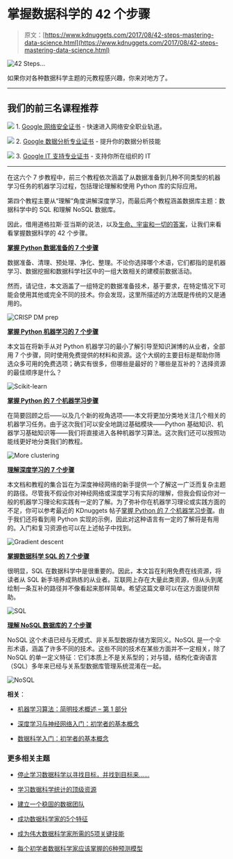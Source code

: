 # 掌握数据科学的 42 个步骤

> 原文：[https://www.kdnuggets.com/2017/08/42-steps-mastering-data-science.html](https://www.kdnuggets.com/2017/08/42-steps-mastering-data-science.html)

![42 Steps...](../Images/615467cbe16545313551a8ae7a615f79.png)

如果你对各种数据科学主题的元教程感兴趣，你来对地方了。

* * *

## 我们的前三名课程推荐

![](../Images/0244c01ba9267c002ef39d4907e0b8fb.png) 1\. [Google 网络安全证书](https://www.kdnuggets.com/google-cybersecurity) - 快速进入网络安全职业轨道。

![](../Images/e225c49c3c91745821c8c0368bf04711.png) 2\. [Google 数据分析专业证书](https://www.kdnuggets.com/google-data-analytics) - 提升你的数据分析技能

![](../Images/0244c01ba9267c002ef39d4907e0b8fb.png) 3\. [Google IT 支持专业证书](https://www.kdnuggets.com/google-itsupport) - 支持你所在组织的 IT

* * *

在这六个 7 步教程中，前三个教程依次涵盖了从数据准备到几种不同类型的机器学习任务的机器学习过程，包括理论理解和使用 Python 库的实际应用。

第四个教程主要从“理解”角度讲解深度学习，而最后两个教程涵盖数据库主题：数据科学中的 SQL 和理解 NoSQL 数据库。

因此，借用道格拉斯·亚当斯的说法，以及[生命、宇宙和一切的答案](https://en.wikipedia.org/wiki/The_Hitchhiker%27s_Guide_to_the_Galaxy)，让我们来看看掌握数据科学的 42 个步骤。

**[掌握 Python 数据准备的 7 个步骤](/2017/06/7-steps-mastering-data-preparation-python.html)**

数据准备、清理、预处理、净化、整理。不论你选择哪个术语，它们都指的是机器学习、数据挖掘和数据科学社区中的一组大致相关的建模前数据活动。

然而，请记住，本文涵盖了一组特定的数据准备技术，基于要求，在特定情况下可能会使用其他或完全不同的技术。你会发现，这里所描述的方法既是传统的又是通用的。

![CRISP DM prep](../Images/46d01de23b57f7116bef588b1995aa70.png)

**[掌握 Python 机器学习的 7 个步骤](/2015/11/seven-steps-machine-learning-python.html)**

本文旨在将新手从对 Python 机器学习的最小了解引导至知识渊博的从业者，全部用 7 个步骤，同时使用免费提供的材料和资源。这个大纲的主要目标是帮助你筛选众多可用的免费选项；确实有很多，但哪些是最好的？哪些是互补的？选择资源的最佳顺序是什么？

![Scikit-learn](../Images/481115fc1e34c879fe8bf66dd936be66.png)

**[掌握 Python 的 7 个机器学习步骤](/2017/03/seven-more-steps-machine-learning-python.html)**

在简要回顾之后——以及几个新的视角选项——本文将更加分类地关注几个相关的机器学习任务。由于这次我们可以安全地跳过基础模块——Python 基础知识、机器学习基础知识等——我们将直接进入各种机器学习算法。这次我们还可以按照功能线更好地分类我们的教程。

![More clustering](../Images/7c9c8013dab7634a2fb3cf9f4a254d5e.png)

**[理解深度学习的 7 个步骤](/2016/01/seven-steps-deep-learning.html)**

本文档和教程的集合旨在为深度神经网络的新手提供一个了解这一广泛而复杂主题的路径。尽管我不假设你对神经网络或深度学习有实际的理解，但我会假设你对一般的机器学习理论和实践有一定的了解。为了弥补你在机器学习理论或实践方面的不足，你可以参考最近的 KDnuggets 帖子[掌握 Python 的 7 个机器学习步骤](/2015/11/seven-steps-machine-learning-python.html)。由于我们还将看到用 Python 实现的示例，因此对这种语言有一定的了解将是有用的。入门和复习资源也可以在上述帖子中找到。

![Gradient descent](../Images/94eda817597caeb0cdaf77e939e34353.png)

**[掌握数据科学 SQL 的 7 个步骤](/2016/06/seven-steps-mastering-sql-data-science.html)**

很明显，SQL 在数据科学中是很重要的。因此，本文旨在利用免费在线资源，将读者从 SQL 新手培养成熟练的从业者。互联网上存在大量此类资源，但从头到尾绘制一条互补的路径并不像看起来那样简单。希望这篇文章可以在这方面提供帮助。

![SQL](../Images/7b90faf67d8c5a9b93c5838add6004a0.png)

**[理解 NoSQL 数据库的 7 个步骤](/2016/07/seven-steps-understanding-nosql-databases.html)**

NoSQL 这个术语已经与无模式、非关系型数据存储方案同义。NoSQL 是一个伞形术语，涵盖了许多不同的技术。这些不同的技术在某些方面并不一定相关，除了 NoSQL 的单一定义特征：它们本质上不是关系型的；对与错，结构化查询语言（SQL）多年来已经与关系型数据库管理系统混淆在一起。

![NoSQL](../Images/dd3efb6bbdf5827ea008e6abfb78ca18.png)

**相关**：

+   [机器学习算法：简明技术概述 – 第 1 部分](/2017/08/machine-learning-algorithms-concise-technical-overview-part-1.html)

+   [深度学习与神经网络入门：初学者的基本概念](/2017/08/deep-learning-neural-networks-primer-basic-concepts-beginners.html)

+   [数据科学入门：初学者的基本概念](/2017/08/data-science-primer-basic-concepts-for-beginners.html)

### 更多相关主题

+   [停止学习数据科学以寻找目标，并找到目标来……](https://www.kdnuggets.com/2021/12/stop-learning-data-science-find-purpose.html)

+   [学习数据科学统计的顶级资源](https://www.kdnuggets.com/2021/12/springboard-top-resources-learn-data-science-statistics.html)

+   [建立一个稳固的数据团队](https://www.kdnuggets.com/2021/12/build-solid-data-team.html)

+   [成功数据科学家的5个特征](https://www.kdnuggets.com/2021/12/5-characteristics-successful-data-scientist.html)

+   [成为伟大数据科学家所需的5项关键技能](https://www.kdnuggets.com/2021/12/5-key-skills-needed-become-great-data-scientist.html)

+   [每个初学者数据科学家应该掌握的6种预测模型](https://www.kdnuggets.com/2021/12/6-predictive-models-every-beginner-data-scientist-master.html)
